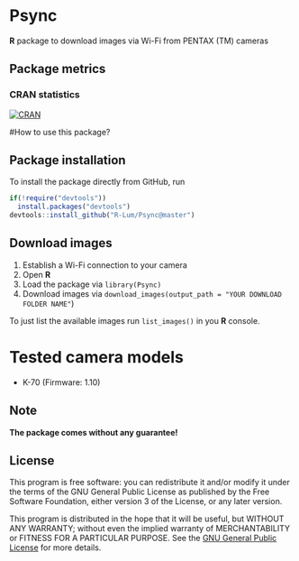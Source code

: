 # Psync
**R** package to download images via Wi-Fi from PENTAX (TM) cameras

## Package metrics 
### CRAN statistics
[![CRAN](http://www.r-pkg.org/badges/version/Psync)](http://cran.rstudio.com/package=Psync)

#How to use this package?

## Package installation

To install the package directly from GitHub, run

```r
if(!require("devtools"))
  install.packages("devtools")
devtools::install_github("R-Lum/Psync@master")
```

## Download images

1. Establish a Wi-Fi connection to your camera
2. Open **R**
3. Load the package via `library(Psync)`
4. Download images via `download_images(output_path = "YOUR DOWNLOAD FOLDER NAME"`)

To just list the available images run `list_images()` in you **R** console.

# Tested camera models

* K-70 (Firmware: 1.10)


## Note

**The package comes without any guarantee!**

## License

This program is free software: you can redistribute it and/or modify
it under the terms of the GNU General Public License as published by
the Free Software Foundation, either version 3 of the License, or
any later version.

This program is distributed in the hope that it will be useful,
but WITHOUT ANY WARRANTY; without even the implied warranty of
MERCHANTABILITY or FITNESS FOR A PARTICULAR PURPOSE.  See the
[GNU General Public License](https://github.com/R-Lum/Psync/blob/master/LICENSE) for more details.
